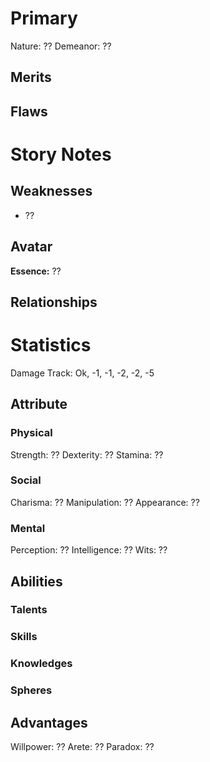 # Primary
Nature: ??
Demeanor: ??
## Merits

## Flaws

# Story Notes

## Weaknesses
- ??
## Avatar
**Essence:** ??
## Relationships
# Statistics

Damage Track: Ok, -1, -1, -2, -2, -5
## Attribute
### Physical
Strength: ??
Dexterity: ??
Stamina: ??
### Social
Charisma: ??
Manipulation: ??
Appearance: ??
### Mental
Perception: ??
Intelligence: ??
Wits: ??
## Abilities
### Talents

### Skills

### Knowledges
### Spheres

## Advantages
Willpower: ??
Arete: ??
Paradox: ??